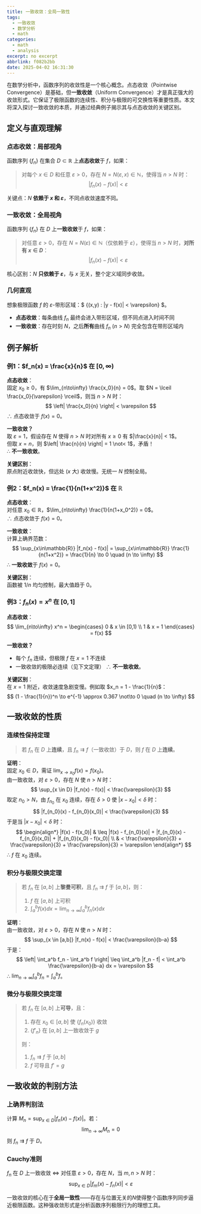 ```yaml
---
title: 一致收敛：全局一致性
tags:
  - 一致收敛
  - 数学分析
  - math
categories:
  - math
  - analysis
excerpt: no excerpt
abbrlink: f082b2bb
date: 2025-04-02 16:31:30
---
```

在数学分析中，函数序列的收敛性是一个核心概念。点态收敛（Pointwise Convergence）是基础，但**一致收敛**（Uniform Convergence）才是真正强大的收敛形式。它保证了极限函数的连续性、积分与极限的可交换性等重要性质。本文将深入探讨一致收敛的本质，并通过经典例子揭示其与点态收敛的关键区别。

## 定义与直观理解

### 点态收敛：局部视角
函数序列 $\{f_n\}$ 在集合 $D \subset \mathbb{R}$ 上**点态收敛**于 $f$，如果：
> 对每个 $x \in D$ 和任意 $\varepsilon > 0$，存在 $N = N(\varepsilon, x) \in \mathbb{N}$，使得当 $n > N$ 时：
> $$
> |f_n(x) - f(x)| < \varepsilon
> $$

关键点：$N$ **依赖于 $x$ 和 $\varepsilon$**，不同点收敛速度不同。

### 一致收敛：全局视角
函数序列 $\{f_n\}$ 在 $D$ 上**一致收敛**于 $f$，如果：
> 对任意 $\varepsilon > 0$，存在 $N = N(\varepsilon) \in \mathbb{N}$（仅依赖于 $\varepsilon$），使得当 $n > N$ 时，**对所有 $x \in D$**：
> $$
> |f_n(x) - f(x)| < \varepsilon
> $$

核心区别：$N$ **只依赖于 $\varepsilon$**，与 $x$ 无关，整个定义域同步收敛。

### 几何直观
想象极限函数 $f$ 的 $\varepsilon$-带形区域：$ \{(x,y) : |y - f(x)| < \varepsilon\} $。

- **点态收敛**：每条曲线 $f_n$ 最终会进入带形区域，但不同点进入时间不同
- **一致收敛**：存在时刻 $N$，之后**所有**曲线 $f_n$ ($n > N$) 完全包含在带形区域内


## 例子解析

### 例1：$f_n(x) = \frac{x}{n}$ 在 $[0, \infty)$

**点态收敛**：  
固定 $x_0 \geq 0$，有 $\lim_{n\to\infty} \frac{x_0}{n} = 0$。取 $N = \lceil \frac{x_0}{\varepsilon} \rceil$，则当 $n > N$ 时：
$$
\left| \frac{x_0}{n} \right| < \varepsilon
$$
∴ 点态收敛于 $f(x) = 0$。

**一致收敛？**  
取 $\varepsilon = 1$，假设存在 $N$ 使得 $n > N$ 时对所有 $x \geq 0$ 有 $|\frac{x}{n}| < 1$。  
但取 $x = n$，则 $\left| \frac{n}{n} \right| = 1 \not< 1$，矛盾！  
∴ **不一致收敛**。

**关键区别**：  
原点附近收敛快，但远处 ($x$ 大) 收敛慢。无统一 $N$ 控制全局。

### 例2：$f_n(x) = \frac{1}{n(1+x^2)}$ 在 $\mathbb{R}$

**点态收敛**：  
对任意 $x_0 \in \mathbb{R}$，$\lim_{n\to\infty} \frac{1}{n(1+x_0^2)} = 0$。  
∴ 点态收敛于 $f(x) = 0$。

**一致收敛**：  
计算上确界范数：
$$
\sup_{x\in\mathbb{R}} |f_n(x) - f(x)| = \sup_{x\in\mathbb{R}} \frac{1}{n(1+x^2)} = \frac{1}{n} \to 0 \quad (n \to \infty)
$$
∴ **一致收敛**于 $f(x) = 0$。

**关键区别**：  
函数被 $1/n$ 均匀控制，最大值趋于 $0$。

### 例3：$f_n(x) = x^n$ 在 $[0,1]$

**点态收敛**：
$$
\lim_{n\to\infty} x^n = \begin{cases} 
0 & x \in [0,1) \\
1 & x = 1 
\end{cases} = f(x)
$$

**一致收敛？**  
- 每个 $f_n$ 连续，但极限 $f$ 在 $x=1$ 不连续
- 一致收敛的极限必连续（见下文定理）
∴ **不一致收敛**。

**关键区别**：  
在 $x=1$ 附近，收敛速度急剧变慢。例如取 $x_n = 1 - \frac{1}{n}$：
$$
(1 - \frac{1}{n})^n \to e^{-1} \approx 0.367 \not\to 0 \quad (n \to \infty)
$$

## 一致收敛的性质

### 连续性保持定理
> 若 $f_n$ 在 $D$ 上**连续**，且 $f_n \rightrightarrows f$（一致收敛）于 $D$，则 $f$ 在 $D$ 上**连续**。

**证明**：  
固定 $x_0 \in D$，需证 $\lim_{x \to x_0} f(x) = f(x_0)$。  
由一致收敛，对 $\varepsilon > 0$，存在 $N$ 使 $n > N$ 时：
$$
\sup_{x \in D} |f_n(x) - f(x)| < \frac{\varepsilon}{3}
$$
取定 $n_0 > N$，由 $f_{n_0}$ 在 $x_0$ 连续，存在 $\delta > 0$ 使 $|x - x_0| < \delta$ 时：
$$
|f_{n_0}(x) - f_{n_0}(x_0)| < \frac{\varepsilon}{3}
$$
于是当 $|x - x_0| < \delta$ 时：
$$
\begin{align*}
|f(x) - f(x_0)| & \leq |f(x) - f_{n_0}(x)| + |f_{n_0}(x) - f_{n_0}(x_0)| + |f_{n_0}(x_0) - f(x_0)| \\
& < \frac{\varepsilon}{3} + \frac{\varepsilon}{3} + \frac{\varepsilon}{3} = \varepsilon
\end{align*}
$$
∴ $f$ 在 $x_0$ 连续。

### 积分与极限交换定理
> 若 $f_n$ 在 $[a,b]$ 上**黎曼可积**，且 $f_n \rightrightarrows f$ 于 $[a,b]$，则：
> 1. $f$ 在 $[a,b]$ 上可积
> 2. $\int_a^b f(x)  dx = \lim_{n\to\infty} \int_a^b f_n(x)  dx$

**证明**：  
由一致收敛，对 $\varepsilon > 0$，存在 $N$ 使 $n > N$ 时：
$$
\sup_{x \in [a,b]} |f_n(x) - f(x)| < \frac{\varepsilon}{b-a}
$$
于是：
$$
\left| \int_a^b f_n - \int_a^b f \right| \leq \int_a^b |f_n - f| < \int_a^b \frac{\varepsilon}{b-a} dx = \varepsilon
$$
∴ $\lim_{n\to\infty} \int_a^b f_n = \int_a^b f$。

### 微分与极限交换定理
> 若 $f_n$ 在 $[a,b]$ 上**可导**，且：
> 1. 存在 $x_0 \in [a,b]$ 使 $\{f_n(x_0)\}$ 收敛
> 2. $\{f'_n\}$ 在 $[a,b]$ 上一致收敛于 $g$
> 
> 则：
> 1. $f_n \rightrightarrows f$ 于 $[a,b]$
> 2. $f$ 可导且 $f' = g$

## 一致收敛的判别方法

### 上确界判别法
计算 $M_n = \sup_{x \in D} |f_n(x) - f(x)|$。若：
$$
\lim_{n \to \infty} M_n = 0
$$
则 $f_n \rightrightarrows f$ 于 $D$。

### Cauchy准则
$f_n$ 在 $D$ 上一致收敛 $\iff$ 对任意 $\varepsilon > 0$，存在 $N$，当 $m,n > N$ 时：
$$
\sup_{x \in D} |f_m(x) - f_n(x)| < \varepsilon
$$



一致收敛的核心在于**全局一致性**——存在与位置无关的$N$使得整个函数序列同步逼近极限函数。这种强收敛形式是分析函数序列极限行为的理想工具。